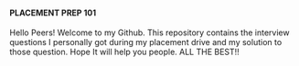 #### PLACEMENT PREP 101
Hello Peers! Welcome to my Github. This repository contains the interview questions I personally got during my placement drive
and my solution to those question. Hope It will help you people. ALL THE BEST!! 
